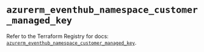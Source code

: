 # `azurerm_eventhub_namespace_customer_managed_key`

Refer to the Terraform Registry for docs: [`azurerm_eventhub_namespace_customer_managed_key`](https://registry.terraform.io/providers/hashicorp/azurerm/4.5.0/docs/resources/eventhub_namespace_customer_managed_key).
